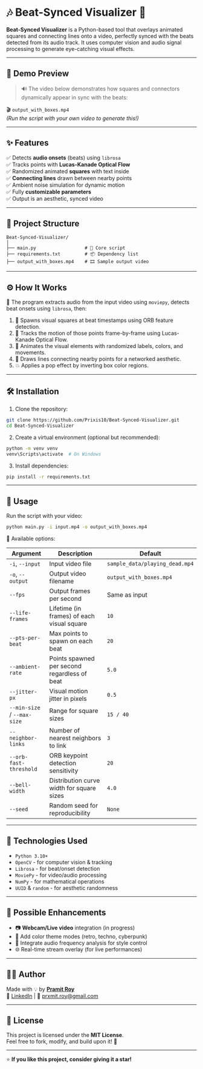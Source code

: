 
# 🎶 Beat-Synced Visualizer 🎥

**Beat-Synced Visualizer** is a Python-based tool that overlays animated squares and connecting lines onto a video, perfectly synced with the beats detected from its audio track. It uses computer vision and audio signal processing to generate eye-catching visual effects.

---

## 📸 Demo Preview

> 🔊 The video below demonstrates how squares and connectors dynamically appear in sync with the beats:

🎬 `output_with_boxes.mp4`  
_(Run the script with your own video to generate this!)_

---

## ✨ Features

✅ Detects **audio onsets** (beats) using `librosa`  
✅ Tracks points with **Lucas-Kanade Optical Flow**  
✅ Randomized animated **squares** with text inside  
✅ **Connecting lines** drawn between nearby points  
✅ Ambient noise simulation for dynamic motion  
✅ Fully **customizable parameters**  
✅ Output is an aesthetic, synced video  

---

## 📁 Project Structure

```
Beat-Synced-Visualizer/
│
├── main.py                  # 🧠 Core script
├── requirements.txt         # 📦 Dependency list
├── output_with_boxes.mp4    # 🎞 Sample output video
```

---

## ⚙️ How It Works

🎵 The program extracts audio from the input video using `moviepy`, detects beat onsets using `librosa`, then:

1. 📌 Spawns visual squares at beat timestamps using ORB feature detection.
2. 🔁 Tracks the motion of those points frame-by-frame using Lucas-Kanade Optical Flow.
3. 🎨 Animates the visual elements with randomized labels, colors, and movements.
4. 🧵 Draws lines connecting nearby points for a networked aesthetic.
5. 💥 Applies a pop effect by inverting box color regions.

---

## 🛠️ Installation

1. Clone the repository:

```bash
git clone https://github.com/Prixis10/Beat-Synced-Visualizer.git
cd Beat-Synced-Visualizer
```

2. Create a virtual environment (optional but recommended):

```bash
python -m venv venv
venv\Scripts\activate  # On Windows
```

3. Install dependencies:

```bash
pip install -r requirements.txt
```

---

## 🚀 Usage

Run the script with your video:

```bash
python main.py -i input.mp4 -o output_with_boxes.mp4
```

🧩 Available options:

| Argument               | Description                                       | Default                       |
|------------------------|---------------------------------------------------|-------------------------------|
| `-i`, `--input`        | Input video file                                  | `sample_data/playing_dead.mp4` |
| `-o`, `--output`       | Output video filename                             | `output_with_boxes.mp4`       |
| `--fps`                | Output frames per second                          | Same as input                 |
| `--life-frames`        | Lifetime (in frames) of each visual square        | `10`                          |
| `--pts-per-beat`       | Max points to spawn on each beat                  | `20`                          |
| `--ambient-rate`       | Points spawned per second regardless of beat      | `5.0`                         |
| `--jitter-px`          | Visual motion jitter in pixels                    | `0.5`                         |
| `--min-size` / `--max-size` | Range for square sizes                       | `15 / 40`                     |
| `--neighbor-links`     | Number of nearest neighbors to link               | `3`                           |
| `--orb-fast-threshold` | ORB keypoint detection sensitivity                | `20`                          |
| `--bell-width`         | Distribution curve width for square sizes         | `4.0`                         |
| `--seed`               | Random seed for reproducibility                   | `None`                        |

---

## 🧠 Technologies Used

- `Python 3.10+`
- `OpenCV` - for computer vision & tracking
- `Librosa` - for beat/onset detection
- `MoviePy` - for video/audio processing
- `NumPy` - for mathematical operations
- `UUID` & `random` - for aesthetic randomness

---

## 🔮 Possible Enhancements

- 📷 **Webcam/Live video** integration (in progress)
- 🌈 Add color theme modes (retro, techno, cyberpunk)
- 🧠 Integrate audio frequency analysis for style control
- 🌐 Real-time stream overlay (for live performances)

---

## 🧑‍💻 Author

Made with 💡 by [**Pramit Roy**](https://github.com/Prixis10)  
🔗 [LinkedIn](https://linkedin.com/in/prxmit) | 📧 prxmit.roy@gmail.com

---

## 📃 License

This project is licensed under the **MIT License**.  
Feel free to fork, modify, and build upon it! 🚀

---

⭐ **If you like this project, consider giving it a star!**

